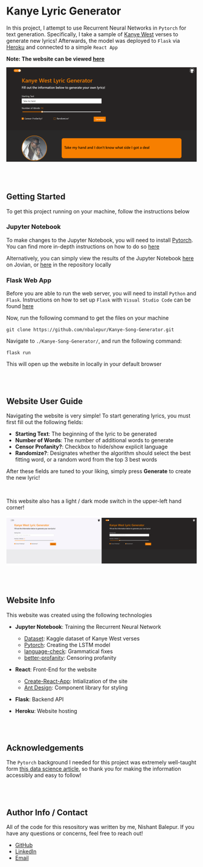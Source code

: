 # Kanye Lyric Generator

In this project, I attempt to use Recurrent Neural Networks in `Pytorch` for text generation. Specifically, I take a sample of [Kanye West](https://en.wikipedia.org/wiki/Kanye_West) verses to generate new lyrics! Afterwards, the model was deployed to `Flask` via [Heroku](https://www.heroku.com/about) and connected to a simple `React App`

**Note: The website can be viewed [here](https://kanye-lyric-generator.herokuapp.com/)**

![thumbnail](./demo/thumbnail.PNG)

<br />
<br />

## Getting Started

To get this project running on your machine, follow the instructions below

### Jupyter Notebook

To make changes to the Jupyter Notebook, you will need to install [Pytorch](https://pytorch.org). You can find more in-depth instructions on how to do so [here](https://deeplizard.com/learn/video/UWlFM0R_x6I)

Alternatively, you can simply view the results of the Jupyter Notebook [here](https://jovian.ai/nishantbalepur/kanye-lyric-generator) on Jovian, or [here](./Kanye%20Lyric%20Generator.ipynb) in the repository locally

### Flask Web App

Before you are able to run the web server, you will need to install `Python` and `Flask`. Instructions on how to set up `Flask` with `Visual Studio Code` can be found [here](https://code.visualstudio.com/docs/python/tutorial-flask)

Now, run the following command to get the files on your machine

```
git clone https://github.com/nbalepur/Kanye-Song-Generator.git
```

Navigate to `./Kanye-Song-Generator/`, and run the following command:

```
flask run
```

This will open up the website in locally in your default browser

<br />
<br />

## Website User Guide

Navigating the website is very simple! To start generating lyrics, you must first fill out the following fields:

- **Starting Text**: The beginning of the lyric to be generated
- **Number of Words**: The number of additional words to generate
- **Censor Profanity?**: Checkbox to hide/show explicit language
- **Randomize?**: Designates whether the algorithm should select the best fitting word, or a random word from the top 3 best words

After these fields are tuned to your liking, simply press **Generate** to create the new lyric!

<br />

This website also has a light / dark mode switch in the upper-left hand corner!

![themes](./demo/themes.png)

<br />
<br />

## Website Info

This website was created using the following technologies

- **Jupyter Notebook**: Training the Recurrent Neural Network
  - [Dataset](https://www.kaggle.com/viccalexander/kanyewestverses): Kaggle dataset of Kanye West verses
  - [Pytorch](https://pytorch.org/): Creating the LSTM model
  - [language-check](https://pypi.org/project/language-check/): Grammatical fixes
  - [better-profanity](https://pypi.org/project/better-profanity/): Censoring profanity
  
- **React**: Front-End for the website
  - [Create-React-App](https://github.com/facebook/create-react-app): Intialization of the site
  - [Ant Design](https://ant.design/): Component library for styling
  
- **Flask**: Backend API

- **Heroku**: Website hosting

<br />
<br />

## Acknowledgements

The `Pytorch` background I needed for this project was extremely well-taught form [this data science article](https://www.analyticsvidhya.com/blog/2020/08/build-a-natural-language-generation-nlg-system-using-pytorch/), so thank you for making the information accessibly and easy to follow!

<br />
<br />

## Author Info / Contact

All of the code for this resository was written by me, Nishant Balepur. If you have any questions or concerns, feel free to reach out!

- [GitHub](https://www.github.com/nbalepur)
- [LinkedIn](https://www.linkedin.com/in/nishant-balepur-a03818107/)
- [Email](mailto:balepur2@illinois.edu)
